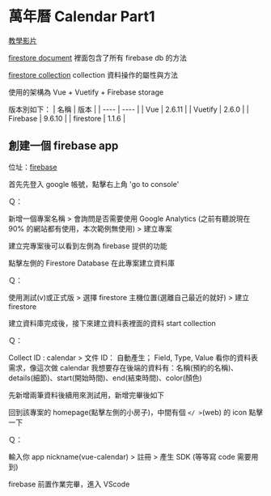 # 萬年曆 Calendar Part1

[教學影片](https://www.youtube.com/watch?v=2NOsjTT1b_k)

[firestore document](https://firebase.google.com/docs/reference/node/firebase.firestore?authuser=0) 裡面包含了所有 firebase db 的方法

[firestore collection](https://firebase.google.com/docs/reference/node/firebase.firestore.CollectionReference?authuser=0) collection 資料操作的屬性與方法

使用的架構為 Vue + Vuetify + Firebase storage

版本別如下：
| 名稱 | 版本 |
| ---- | ---- |
| Vue | 2.6.11 |
| Vuetify | 2.6.0 |
| Firebase | 9.6.10 |
| firestore | 1.1.6 |

## 創建一個 firebase app

位址：[firebase]

首先先登入 google 帳號，點擊右上角 'go to console'

Ｑ：

新增一個專案名稱 > 會詢問是否需要使用 Google Analytics (之前有聽說現在 90% 的網站都有使用，本次範例無使用) > 建立專案

建立完專案後可以看到左側為 firebase 提供的功能

點擊左側的 Firestore Database 在此專案建立資料庫

Ｑ：

使用測試(v)或正式版 > 選擇 firestore 主機位置(選離自己最近的就好) > 建立 firestore

建立資料庫完成後，接下來建立資料表裡面的資料 start collection

Ｑ：

Collect ID : calendar > 文件 ID： 自動產生； Field, Type, Value 看你的資料表需求，像這次做 calendar 我想要存在後端的資料有：名稱(預約的名稱)、details(細節)、start(開始時間)、end(結束時間)、color(顏色)

先新增兩筆資料後續用來測試用，新增完畢後如下

回到該專案的 homepage(點擊左側的小房子)，中間有個 `</ >`(web) 的 icon 點擊一下

Ｑ：

輸入你 app nickname(vue-calendar) > 註冊 > 產生 SDK (等等寫 code 需要用到)

firebase 前置作業完畢，進入 VScode

[firebase]: https://firebase.google.com/

